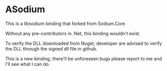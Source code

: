 # ASodium
This is a libsodium binding that forked from Sodium.Core

Without any pre-contributors in .Net, this binding wouldn't exist.

To verify the DLL downloaded from Nuget, developer are advised to verify the DLL through the signed dll file in github.

This is a new binding, there'll be unforeseen bugs please report to me and I'll see what I can do.

